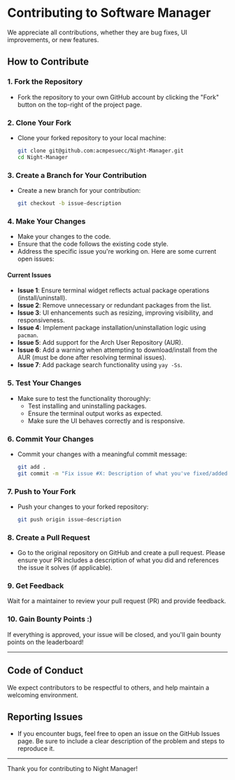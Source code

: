 # Contributing to Software Manager

We appreciate all contributions, whether they are bug fixes, UI improvements, or new features.

## How to Contribute

### 1. Fork the Repository

- Fork the repository to your own GitHub account by clicking the "Fork" button on the top-right of the project page.

### 2. Clone Your Fork

- Clone your forked repository to your local machine:
    ```bash
    git clone git@github.com:acmpesuecc/Night-Manager.git
    cd Night-Manager
    ```

### 3. Create a Branch for Your Contribution

- Create a new branch for your contribution:
    ```bash
    git checkout -b issue-description
    ```

### 4. Make Your Changes

- Make your changes to the code.
- Ensure that the code follows the existing code style.
- Address the specific issue you're working on. Here are some current open issues:

#### Current Issues

- **Issue 1**: Ensure terminal widget reflects actual package operations (install/uninstall).
- **Issue 2**: Remove unnecessary or redundant packages from the list.
- **Issue 3**: UI enhancements such as resizing, improving visibility, and responsiveness.
- **Issue 4**: Implement package installation/uninstallation logic using `pacman`.
- **Issue 5**: Add support for the Arch User Repository (AUR).
- **Issue 6**: Add a warning when attempting to download/install from the AUR (must be done after resolving terminal issues).
- **Issue 7**: Add package search functionality using `yay -Ss`.

### 5. Test Your Changes

- Make sure to test the functionality thoroughly:
  - Test installing and uninstalling packages.
  - Ensure the terminal output works as expected.
  - Make sure the UI behaves correctly and is responsive.

### 6. Commit Your Changes

- Commit your changes with a meaningful commit message:
    ```bash
    git add .
    git commit -m "Fix issue #X: Description of what you've fixed/added"
    ```

### 7. Push to Your Fork

- Push your changes to your forked repository:
    ```bash
    git push origin issue-description
    ```

### 8. Create a Pull Request

- Go to the original repository on GitHub and create a pull request. Please ensure your PR includes a description of what you did and references the issue it solves (if applicable).

### 9. Get Feedback
   Wait for a maintainer to review your pull request (PR) and provide feedback.

### 10. Gain Bounty Points :)
   If everything is approved, your issue will be closed, and you'll gain bounty points on the leaderboard!

---

## Code of Conduct

We expect contributors to be respectful to others, and help maintain a welcoming environment.

## Reporting Issues

- If you encounter bugs, feel free to open an issue on the GitHub Issues page. Be sure to include a clear description of the problem and steps to reproduce it.

---

Thank you for contributing to Night Manager!
